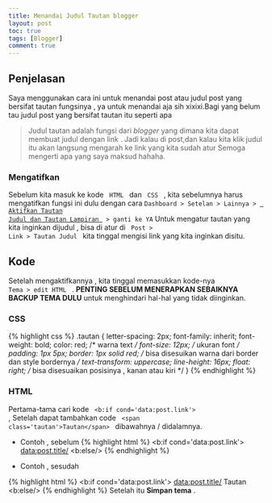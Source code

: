 ```yaml
---
title: Menandai Judul Tautan blogger
layout: post
toc: true
tags: [Blogger]
comment: true
---
```


## Penjelasan
Saya menggunakan cara ini untuk menandai post atau judul post yang bersifat tautan fungsinya , ya untuk menandai aja sih xixixi.Bagi yang belum tau judul post yang bersifat tautan itu seperti apa
> Judul tautan adalah fungsi dari <em> blogger </em> yang dimana kita dapat membuat judul dengan link . Jadi kalau di post,dan kalau kita klik judul itu akan langsung mengarah ke link yang kita sudah atur
Semoga mengerti apa yang saya maksud hahaha.

### Mengatifkan
Sebelum kita masuk ke kode <code> HTML </code> dan <code> CSS </code> , kita sebelumnya harus mengatifkan fungsi ini dulu dengan cara <code>Dashboard > Setelan > Lainnya > <ins> Aktifkan Tautan Judul dan Tautan Lampiran </ins> > ganti ke YA</code>
Untuk mengatur tautan yang kita inginkan dijudul , bisa di atur di <code> Post > Link > Tautan Judul </code> kita tinggal mengisi link yang kita inginkan disitu.

## Kode
Setelah mengaktifkannya , kita tinggal memasukkan kode-nya <code> Tema > edit HTML </code> . **PENTING SEBELUM MENERAPKAN SEBAIKNYA BACKUP TEMA DULU** untuk menghindari hal-hal yang tidak diinginkan.
### CSS

{% highlight css %}
.tautan {
letter-spacing: 2px;
font-family: inherit;
font-weight: bold;
color: red; /* warna text */
font-size: 12px; /* ukuran font */
padding: 1px 5px;
border: 1px solid red; /* bisa disesuikan warna dari border dan style bordernya */
text-transform: uppercase;
line-height: 16px;
float: right; /* bisa disesuaikan posisinya , kanan atau kiri */
}
{% endhighlight %}

### HTML 
Pertama-tama cari kode <code> &lt;b:if cond=&apos;data:post.link&apos;&gt; </code> , Setelah dapat tambahkan code <code> &lt;span class=&apos;tautan&apos;&gt;Tautan&lt;/span&gt; </code> dibawahnya / didalamnya.
* Contoh , sebelum
{% highlight html %}
   <b:if cond='data:post.link'>
      <a expr:href='data:post.link' itemprop='url'>
         <data:post.title/>
      </a>
<b:else/>
{% endhighlight %}

* Contoh , sesudah

{% highlight html %}
   <b:if cond='data:post.link'>
      <a expr:href='data:post.link' itemprop='url'>
         <data:post.title/>
      </a>
  <span class='tautan'>Tautan</span>
<b:else/>
{% endhighlight %}
Setelah itu **Simpan tema** . 

